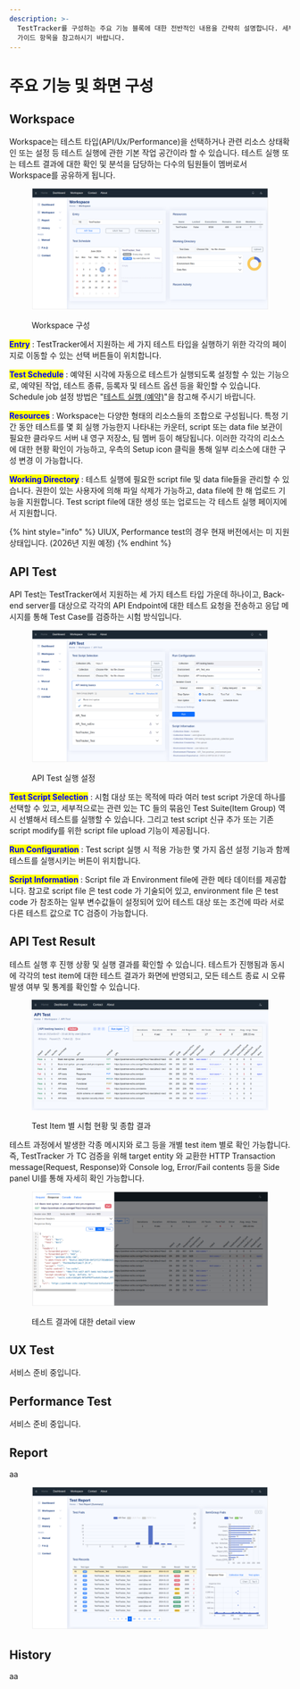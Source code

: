 ```yaml
---
description: >-
  TestTracker를 구성하는 주요 기능 블록에 대한 전반적인 내용을 간략히 설명합니다. 세부적인 설명이 필요하신 경우 각 기능에 대한
  가이드 항목을 참고하시기 바랍니다.
---
```


# 주요 기능 및 화면 구성

## Workspace

Workspace는 테스트 타입(API/Ux/Performance)을 선택하거나 관련 리소스 상태확인 또는 설정 등 테스트 실행에 관한 기본 작업 공간이라 할 수 있습니다. 테스트 실행 또는 테스트 결과에 대한 확인 및 분석을 담당하는 다수의 팀원들이 멤버로서 Workspace를 공유하게 됩니다.

<figure><img src=".gitbook/assets/image (1) (1).png" alt=""><figcaption><p>Workspace 구성</p></figcaption></figure>

<mark style="color:blue;">**Entry**</mark> : TestTracker에서 지원하는 세 가지 테스트 타입을 실행하기 위한 각각의 페이지로 이동할 수 있는 선택 버튼들이 위치합니다.

<mark style="color:blue;">**Test Schedule**</mark> : 예약된 시각에 자동으로 테스트가 실행되도록 설정할 수 있는 기능으로, 예약된 작업, 테스트 종류, 등록자 및 테스트 옵션 등을 확인할 수 있습니다. Schedule job 설정 방법은 "[테스트 실행 (예약)](undefined-5.md)"을 참고해 주시기 바랍니다.

<mark style="color:blue;">**Resources**</mark> : Workspace는 다양한 형태의 리소스들의 조합으로 구성됩니다. 특정 기간 동안 테스트를 몇 회 실행 가능한지 나타내는 카운터, script 또는 data file 보관이 필요한 클라우드 서버 내 영구 저장소, 팀 멤버 등이 해당됩니다. 이러한 각각의 리소스에 대한 현황 확인이 가능하고, 우측의 Setup icon 클릭을 통해 일부 리소스에 대한 구성 변경 이 가능합니다.

<mark style="color:blue;">**Working Directory**</mark> : 테스트 실행에 필요한 script file 및 data file들을 관리할 수 있습니다. 권한이 있는 사용자에 의해 파일 삭제가 가능하고, data file에 한 해 업로드 기능을 지원합니다. Test script file에 대한 생성 또는 업로드는 각 테스트 실행 페이지에서 지원합니다.

{% hint style="info" %}
UIUX, Performance test의 경우 현재 버전에서는 미 지원 상태입니다. (2026년 지원 예정)
{% endhint %}



## API Test

API Test는 TestTracker에서 지원하는 세 가지 테스트 타입 가운데 하나이고, Back-end server를 대상으로 각각의 API Endpoint에 대한 테스트 요청을 전송하고 응답 메시지를 통해 Test Case를 검증하는 시험 방식입니다.

<figure><img src=".gitbook/assets/image (12).png" alt=""><figcaption><p>API Test 실행 설정</p></figcaption></figure>

<mark style="color:blue;">**Test Script Selection**</mark> : 시험 대상 또는 목적에 따라 여러 test script 가운데 하나를 선택할 수 있고, 세부적으로는 관련 있는 TC 들의 묶음인 Test Suite(Item Group) 역시 선별해서 테스트를 실행할 수 있습니다. 그리고 test script 신규 추가 또는 기존 script modify를 위한 script file upload 기능이 제공됩니다.

<mark style="color:blue;">**Run Configuration**</mark> : Test script 실행 시 적용 가능한 몇 가지 옵션 설정 기능과 함께 테스트를 실행시키는 버튼이 위치합니다.

<mark style="color:blue;">**Script Information**</mark> : Script file 과 Environment file에 관한 메타 데이터를 제공합니다. 참고로 script file 은 test code 가 기술되어 있고, environment file 은 test code 가 참조하는 일부 변수값들이 설정되어 있어 테스트 대상 또는 조건에 따라 서로 다른 테스트 값으로 TC 검증이 가능합니다.



## API Test Result

테스트 실행 후 진행 상황 및 실행 결과를 확인할 수 있습니다. 테스트가 진행됨과 동시에 각각의 test item에 대한 테스트 결과가 화면에 반영되고, 모든 테스트 종료 시 오류 발생 여부 및 통계를 확인할 수 있습니다.

<figure><img src=".gitbook/assets/image (14).png" alt=""><figcaption><p>Test Item 별 시험 현황 및 종합 결과</p></figcaption></figure>

테스트 과정에서 발생한 각종 메시지와 로그 등을 개별 test item 별로 확인 가능합니다. 즉, TestTracker 가 TC 검증을 위해 target entity 와 교환한 HTTP Transaction message(Request, Response)와 Console log, Error/Fail contents 등을 Side panel UI를 통해 자세히 확인 가능합니다.

<figure><img src=".gitbook/assets/image (16).png" alt=""><figcaption><p>테스트 결과에 대한 detail view</p></figcaption></figure>



## UX Test

서비스 준비 중입니다.



## Performance Test

서비스 준비 중입니다.



## Report

aa

<figure><img src=".gitbook/assets/image (11).png" alt=""><figcaption></figcaption></figure>



## History

aa



